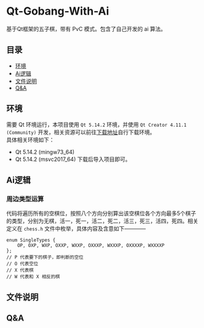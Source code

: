 # Qt-Gobang-With-Ai  
基于Qt框架的五子棋，带有 PvC 模式。包含了自己开发的 ai 算法。  
## 目录  
* [环境](https://github.com/AwwwCat/Qt-Gobang-With-Ai#%E7%8E%AF%E5%A2%83)  
* [Ai逻辑](https://github.com/AwwwCat/Qt-Gobang-With-Ai#ai%E9%80%BB%E8%BE%91)  
* [文件说明](https://github.com/AwwwCat/Qt-Gobang-With-Ai#ai%E9%80%BB%E8%BE%91)  
* [Q&A](https://github.com/AwwwCat/Qt-Gobang-With-Ai#qa)  
## 环境  
需要 Qt 环境运行，本项目使用 `Qt 5.14.2` 环境，并使用 `Qt Creator 4.11.1 (Community)` 开发，相关资源可以前往[下载地址](https://download.qt.io/archive/qt/5.14/5.14.2/ "Qt 5.14.2 下载")自行下载环境。  
具体相关环境如下：  
* Qt 5.14.2 (mingw73_64)  
* Qt 5.14.2 (msvc2017_64)
下载后导入项目即可。  
## Ai逻辑  
### 周边类型运算
代码将遍历所有的空棋位，按照八个方向分别算出该空棋位各个方向最多5个棋子的类型，分别为无棋，活一，死一，活二，死二，活三，死三，活四，死四。相关定义在 `chess.h` 文件中枚举，具体内容及含意如下————  
```
enum SingleTypes {
    OP, OXP, WXP, OXXP, WXXP, OXXXP, WXXXP, OXXXXP, WXXXXP
};
// P 代表要下的棋子，即判断的空位
// O 代表空位
// X 代表棋
// W 代表和 X 相反的棋
```
## 文件说明  
## Q&A  
